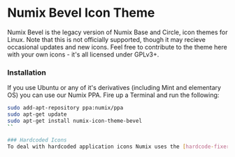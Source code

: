 Numix Bevel Icon Theme
==============
Numix Bevel is the legacy version of Numix Base and Circle, icon themes for Linux. Note that this is not officially supported, though it may recieve occasional updates and new icons. Feel free to contribute to the theme here with your own icons - it's all licensed under GPLv3+. 


### Installation
If you use Ubuntu or any of it's derivatives (including Mint and elementary OS) you can use our Numix PPA. Fire up a Terminal and run the following:

```bash
sudo add-apt-repository ppa:numix/ppa
sudo apt-get update
sudo apt-get install numix-icon-theme-bevel
``

### Hardcoded Icons
To deal with hardcoded application icons Numix uses the [hardcode-fixer](https://github.com/Foggalong/hardcode-fixer) script. A list of the applications supported by the script that Numix also covers can be found [here](https://github.com/Foggalong/hardcode-fixer/blob/master/data/themes/numix.md).
